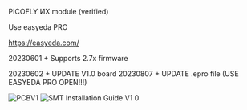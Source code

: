 PICOFLY ИX module (verified)

Use easyeda PRO

https://easyeda.com/

20230601 + Supports 2.7x firmware

20230602 + UPDATE V1.0 board
20230807 + UPDATE .epro file (USE EASYEDA PRO OPEN!!!)

![PCBV1](https://github.com/SQc04/PICOFLY-X/assets/47497442/3a09fde4-207c-4f9f-95ef-ee73ca783f03)
![SMT Installation Guide V1 0](https://github.com/SQc04/PICOFLY-X/assets/47497442/98e7cb0e-70cd-4ac8-b6a6-7e602e997c2d)
